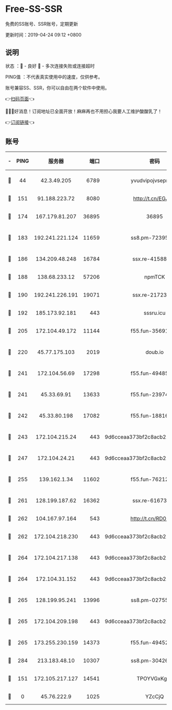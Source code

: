 # Free-SS-SSR

免费的SS账号、SSR账号，定期更新

更新时间：2019-04-24 09:12 +0800

## 说明

状态     ：🙂 - 良好 🙁 - 多次连接失败或连接超时

PING值   ：不代表真实使用中的速度，仅供参考。

账号兼容SS、SSR，你可以自由在两个软件中使用。

👉[扫码页面](https://liesauer.github.io/Free-SS-SSR/)👈

🎉🎉🎉好消息！订阅地址已全面开放！麻麻再也不用担心我要人工维护酸酸乳了！

👉[订阅链接](https://www.liesauer.net/yogurt/subscribe?ACCESS_TOKEN=DAYxR3mMaZAsaqUb)👈

## 账号

|-|PING|服务器|端口|密码|加密方式|区域|
|:----:|:----:|:-----:|-----:|:----:|:----:|:----:|
|🙂|44|42.3.49.205|6789|yvudvipojvseprugib|aes-256-cfb|HK|
|🙂|151|91.188.223.72|8080|http://t.cn/EGJIyrl|rc4-md5|RU|
|🙂|174|167.179.81.207|36895|36895|aes-256-cfb|JP|
|🙂|183|192.241.221.124|11659|ss8.pm-72395015|aes-256-cfb|US|
|🙂|186|134.209.48.248|16784|ssx.re-41588208|aes-256-cfb|US|
|🙂|188|138.68.233.12|57206|npmTCK|rc4-md5|US|
|🙂|190|192.241.226.191|19071|ssx.re-21723221|aes-256-cfb|US|
|🙂|192|185.173.92.181|443|sssru.icu|rc4-md5|RU|
|🙂|205|172.104.49.172|11144|f55.fun-35691279|aes-256-cfb|SG|
|🙂|220|45.77.175.103|2019|doub.io|aes-128-ctr|SG|
|🙂|241|172.104.56.69|17298|f55.fun-49485165|aes-256-cfb|SG|
|🙂|241|45.33.69.91|13633|f55.fun-23974174|aes-256-cfb|US|
|🙂|242|45.33.80.198|17082|f55.fun-18816425|aes-256-cfb|US|
|🙂|243|172.104.215.24|443|9d6cceaa373bf2c8acb22e60b6a58be6|aes-256-cfb|US|
|🙂|247|172.104.24.21|443|9d6cceaa373bf2c8acb22e60b6a58be6|aes-256-cfb|US|
|🙂|255|139.162.1.34|11602|f55.fun-76212017|aes-256-cfb|SG|
|🙂|261|128.199.187.62|16362|ssx.re-61673637|aes-256-cfb|SG|
|🙂|262|104.167.97.164|543|http://t.cn/RD0D7sx|rc4-md5|CA|
|🙂|262|172.104.218.230|443|9d6cceaa373bf2c8acb22e60b6a58be6|aes-256-cfb|US|
|🙂|264|172.104.217.138|443|9d6cceaa373bf2c8acb22e60b6a58be6|aes-256-cfb|US|
|🙂|264|172.104.31.152|443|9d6cceaa373bf2c8acb22e60b6a58be6|aes-256-cfb|US|
|🙂|265|128.199.95.241|13996|ss8.pm-02755269|aes-256-cfb|SG|
|🙂|265|172.104.209.198|443|9d6cceaa373bf2c8acb22e60b6a58be6|aes-256-cfb|US|
|🙂|265|173.255.230.159|14373|f55.fun-49452956|aes-256-cfb|US|
|🙂|284|213.183.48.10|10307|ss8.pm-30426193|rc4-md5|RU|
|🙁|151|172.105.217.127|14541|TPOYVGxKglpi|aes-256-cfb|JP|
|🙁|0|45.76.222.9|1025|YZcCjQ|rc4-md5|JP|
